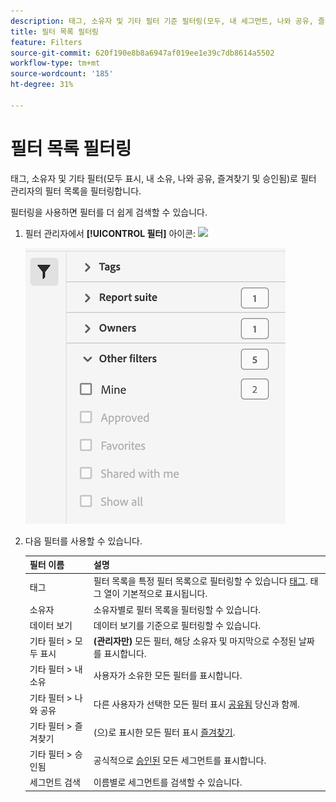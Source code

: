 ```yaml
---
description: 태그, 소유자 및 기타 필터 기준 필터링(모두, 내 세그먼트, 나와 공유, 즐겨찾기 및 승인됨 표시)
title: 필터 목록 필터링
feature: Filters
source-git-commit: 620f190e8b8a6947af019ee1e39c7db8614a5502
workflow-type: tm+mt
source-wordcount: '185'
ht-degree: 31%

---
```


# 필터 목록 필터링

태그, 소유자 및 기타 필터(모두 표시, 내 소유, 나와 공유, 즐겨찾기 및 승인됨)로 필터 관리자의 필터 목록을 필터링합니다.

필터링을 사용하면 필터를 더 쉽게 검색할 수 있습니다.

1. 필터 관리자에서 **[!UICONTROL 필터]** 아이콘:  ![](https://spectrum.adobe.com/static/icons/workflow_18/Smock_Filter_18_N.svg)

   ![](assets/filtering.png)

2. 다음 필터를 사용할 수 있습니다.

   | 필터 이름 | 설명 |
   |---|---|
   | 태그 | 필터 목록을 특정 필터 목록으로 필터링할 수 있습니다 [태그](/help/components/filters/filters-tag.md). 태그 열이 기본적으로 표시됩니다. |
   | 소유자 | 소유자별로 필터 목록을 필터링할 수 있습니다. |
   | 데이터 보기 | 데이터 보기를 기준으로 필터링할 수 있습니다. |
   | 기타 필터 > 모두 표시 | **(관리자만)** 모든 필터, 해당 소유자 및 마지막으로 수정된 날짜를 표시합니다. |
   | 기타 필터 > 내 소유 | 사용자가 소유한 모든 필터를 표시합니다. |
   | 기타 필터 > 나와 공유 | 다른 사용자가 선택한 모든 필터 표시 [공유됨](/help/components/filters/filters-share.md) 당신과 함께. |
   | 기타 필터 > 즐겨찾기 | (으)로 표시한 모든 필터 표시 [즐겨찾기](/help/components/filters/filters-favorite.md). |
   | 기타 필터 > 승인됨 | 공식적으로 [승인된](/help/components/filters/filters-approve.md) 모든 세그먼트를 표시합니다. |
   | 세그먼트 검색 | 이름별로 세그먼트를 검색할 수 있습니다. |